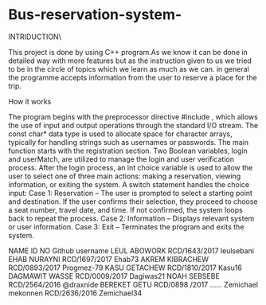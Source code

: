 # Bus-reservation-system-
INTRIDUCTION\

This project is done by using C++ program.As we know it can be done in detailed way with more features but as the instruction given to us we tried to be in the circle of topics which we learn as much as we can.
in general the programme accepts information from the user to reserve a place for the trip.

How it works

The program begins with the preprocessor directive #include <iostream>, which allows the use of input and output operations through the standard I/O stream.
The const char* data type is used to allocate space for character arrays, typically for handling strings such as usernames or passwords.
The main function starts with the registration section. Two Boolean variables, login and userMatch, are utilized to manage the login and user verification process.
After the login process, an int choice variable is used to allow the user to select one of three main actions: making a reservation, viewing information, or exiting the system.
A switch statement handles the choice input:
Case 1: Reservation – The user is prompted to select a starting point and destination. If the user confirms their selection, they proceed to choose a seat number, travel date, and time. If not confirmed, the system loops back to repeat the process.
Case 2: Information – Displays relevant system or user information.
Case 3: Exit – Terminates the program and exits the system.



 
 
 NAME                               ID NO	              Github username
LEUL ABOWORK	                 RCD/1643/2017	            leulsebani
EHAB NURAYNI	                 RCD/1697/2017	            Ehab73
AKREM KIBRACHEW                RCD/0893/2017             	Progmez-79
KASU GETACHEW	                 RCD/1810/2017	            Kasu16
DAGMAWIT WASSE	               RCD/0009/2017	            Dagiwas21
NOAH SEBSEBE	                 RCD/2564/2016	            @draxnide
BEREKET GETU 	                 RCD/0898 /2017	            ......
Zemichael mekonnen	           RCD/2636/2016	            Zemichael34
